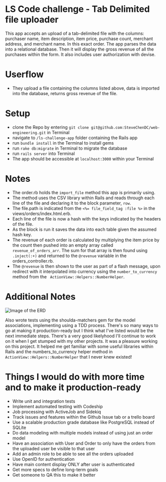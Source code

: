 # LS Code challenge - Tab Delimited file uploader
This app accepts an upload of a tab-delimited file with the columns: purchaser name, item description, item price, purchase count, merchant address, and merchant name. In this exact order. The app parses the data into a relational database. Then it will display the gross revenue of all the purchases within the form. It also includes user authorization with devise.

# Userflow
- They upload a file containing the columns listed above, data is imported into the database, returns gross revenue of the file.

# Setup
- clone the Repo by entering `git clone git@github.com:SteveChenDC/web-engineering.git` in Terminal
- navigate to `/ls-challenge-app` folder containing the Rails app
- run `bundle install` in the Terminal to install gems
- run `rake db:migrate` in Terminal to migrate the database
- run `rails server` into Terminal
- The app should be accessible at `localhost:3000` within your Terminal

# Notes
- The order.rb holds the `import_file` method this app is primarily using.
- The method uses the CSV library within Rails and reads through each line of the file and declaring it to the block parameter, `row`.
- The file.path is indicated from the `<%= file_field_tag :file %>` in the views/orders/index.html.erb.
- Each line of the file is now a hash with the keys indicated by the headers of the file.
- As the block is run it saves the data into each table given the assumed hash key.
- The revenue of each order is calculated by multiplying the item price by the count then pushed into an empty array called  `revenue_of_orders_arr`. The sum for that array is then found using `.inject(:+)` and returned to the `@revenue` variable in the orders_controller.rb.
- The `@revenue` is then shown to the user as part of a flash message, upon redirect with it interpolated into currency using the `number_to_currency` method from the ` ActionView::Helpers::NumberHelper`.

# Additional Notes
![Image of the ERD](http://i.imgur.com/beyDmMr.png)

Also wrote tests using the shoulda-matchers gem for the model associations, implementing using a TDD process. There's so many ways to go at making it production-ready but I think what I've listed would be the next immediate steps. There's a very good likelyhood I'll continue to work on it when I get stumped with my other projects.
It was a pleasure working on this project. It helped me get familiar with some useful libraries within Rails and the numbers_to_currency helper method in `ActionView::Helpers::NumberHelper` that I never knew existed!

# Things I would do with more time and to make it production-ready
- Write unit and integration tests
- Implement automated testing with Codeship
- Job processing with ActiveJob and Sidekiq
- Track issues and features within the Github Issue tab or a trello board
- Use a scalable production grade database like PostgreSQL instead of SQLite
- Do data modeling with multiple models instead of using just an order model
- Have an association with User and Order to only have the orders from the uploaded user be visible to that user
- Add an admin role to be able to see all the orders uploaded
- Use OpenID for authentication
- Have main content display ONLY after user is authenticated
- Get more specs to define long-term goals
- Get someone to QA this to make it better

